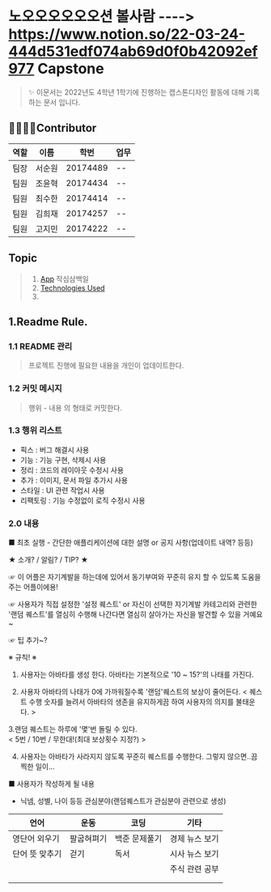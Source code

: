 노오오오오오오션 볼사람 ----> https://www.notion.so/22-03-24-444d531edf074ab69d0f0b42092ef977
Capstone
===
> ✨ 이문서는 2022년도 4학년 1학기에 진행하는 캡스톤디자인 활동에 대해 기록하는 문서 입니다.


👨‍👨‍👧‍👦Contributor
---
|역할|이름|학번|업무|
|--|--|--|--|
|팀장|서순원|20174489|--|
|팀원|조윤혁|20174434|--|
|팀원|최수한|20174414|--|
|팀원|김희재|20174257|--|
|팀원|고지민|20174222|--|


## Topic

> 1. [App](#topic) 작심삼백일
> 2. [Technologies Used](#Skill)
> 3. 




## 1.Readme Rule.  


### 1.1 README 관리

> 프로젝트 진행에 필요한 내용을 개인이 업데이트한다.

### 1.2 커밋 메시지

> 행위 - 내용 의 형태로 커밋한다.

### 1.3 행위 리스트

+ 픽스 : 버그 해결시 사용
+ 기능 : 기능 구현, 삭제시 사용
+ 정리 : 코드의 레이아웃 수정시 사용
+ 추가 : 이미지, 문서 파일 추가시 사용
+ 스타일 : UI 관련 작업시 사용
+ 리팩토링 : 기능 수정없이 로직 수정시 사용

### 2.0 내용

■ 최초 실행 - 간단한 애플리케이션에 대한 설명 or 공지 사항(업데이트 내역?  등등)

★ 소개? / 알림? / TIP? ★

☞ 이 어플은 자기계발을 하는데에 있어서 동기부여와 꾸준히 유지 할 수 있도록 
도움을 주는 어플이에용! 

☞ 사용자가 직접 설정한 '설정 퀘스트' or 자신이 선택한 자기계발 카테고리와 관련한
 '랜덤 퀘스트'를 열심히 수행해 나간다면 열심히 살아가는 자신을 발견할 수 있을 거예요~

☞ 팁 추가~?


※ 규칙! ※
1. 사용자는 아바타를 생성 한다. 아바타는 기본적으로 '10 ~ 15?'의 나태를 가진다.

2. 사용자 아바타의 나태가 0에 가까워질수록 '랜덤'퀘스트의 보상이 줄어든다.
< 퀘스트 수행 숫자를 늘려서 아바타의 생존을 유지하게끔 하여 사용자의 의지를 불태운다. >

3.랜덤 퀘스트는 하루에 '몇'번 돌릴 수 있다.  
< 5번 / 10번 / 무한대!(최대 보상횟수 지정?) >

4. 사용자는 아바타가 사라지지 않도록 꾸준히 퀘스트를 수행한다. 그렇지 않으면..끔찍한 일이...

■ 사용자가 작성하게 될 내용
- 닉넴, 성별, 나이 등등 관심분야(랜덤퀘스트가 관심분야 관련으로 생성)

|언어|운동|코딩|기타|
|--|--|--|--|
|영단어 외우기|팔굽혀펴기|백준 문제풀기|경제 뉴스 보기
|단어 뜻 맞추기|걷기|독서|시사 뉴스 보기|
||||주식 관련 공부|
|||||
|||||
